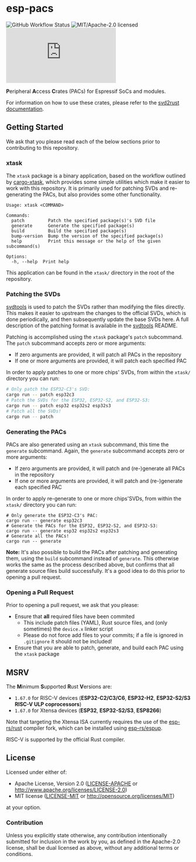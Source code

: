 # esp-pacs

![GitHub Workflow Status](https://img.shields.io/github/actions/workflow/status/esp-rs/esp-pacs/ci.yml?label=CI&logo=github&style=flat-square)
![MIT/Apache-2.0 licensed](https://img.shields.io/badge/license-MIT%2FApache--2.0-blue?style=flat-square)
[![Matrix](https://img.shields.io/matrix/esp-rs:matrix.org?label=join%20matrix&color=BEC5C9&logo=matrix&style=flat-square)](https://matrix.to/#/#esp-rs:matrix.org)

**P**eripheral **A**ccess **C**rates (PACs) for Espressif SoCs and modules.

For information on how to use these crates, please refer to the [svd2rust documentation].

[svd2rust documentation]: https://docs.rs/svd2rust/latest/svd2rust/

## Getting Started

We ask that you please read each of the below sections prior to contributing to this repository.

### xtask

The `xtask` package is a binary application, based on the workflow outlined by [cargo-xtask], which provides some simple utilities which make it easier to work with this repository. It is primarily used for patching SVDs and re-generating the PACs, but also provides some other functionality.

```text
Usage: xtask <COMMAND>

Commands:
  patch         Patch the specified package(s)'s SVD file
  generate      Generate the specified package(s)
  build         Build the specified package(s)
  bump-version  Bump the version of the specified package(s)
  help          Print this message or the help of the given subcommand(s)

Options:
  -h, --help  Print help
```

This application can be found in the `xtask/` directory in the root of the repository.

[cargo-xtask]: https://github.com/matklad/cargo-xtask/

### Patching the SVDs

[svdtools] is used to patch the SVDs rather than modifying the files directly. This makes it easier to upstream the changes to the official SVDs, which is done periodically, and then subsequently update the base SVDs here. A full description of the patching format is available in the [svdtools] README.

Patching is accomplished using the `xtask` package's `patch` subcommand. The `patch` subcommand accepts zero or more arguments:

- If zero arguments are provided, it will patch all PACs in the repository
- If one or more arguments are provided, it will patch each specified PAC

In order to apply patches to one or more chips' SVDs, from within the `xtask/` directory you can run:

```bash
# Only patch the ESP32-C3's SVD:
cargo run -- patch esp32c3
# Patch the SVDs for the ESP32, ESP32-S2, and ESP32-S3:
cargo run -- patch esp32 esp32s2 esp32s3
# Patch all the SVDs!
cargo run -- patch
```

### Generating the PACs

PACs are also generated using an `xtask` subcommand, this time the `generate` subcommand. Again, the `generate` subcommand accepts zero or more arguments:

- If zero arguments are provided, it will patch and (re-)generate all PACs in the repository
- If one or more arguments are provided, it will patch and (re-)generate each specified PAC

In order to apply re-generate to one or more chips'SVDs, from within the `xtask/` directory you can run:

```shell
# Only generate the ESP32-C3's PAC:
cargo run -- generate esp32c3
# Generate the PACs for the ESP32, ESP32-S2, and ESP32-S3:
cargo run -- generate esp32 esp32s2 esp32s3
# Generate all the PACs!
cargo run -- generate
```

**Note:** It's also possible to build the PACs after patching and generating them, using the `build` subcommand instead of `generate`. This otherwise works the same as the process described above, but confirms that all generate source files build successfully. It's a good idea to do this prior to opening a pull request.

[svdtools]: https://github.com/stm32-rs/svdtools
[cargo-xtask]: https://github.com/matklad/cargo-xtask/

### Opening a Pull Request

Prior to opening a pull request, we ask that you please:

- Ensure that **all** required files have been commited
  - This include patch files (YAML), Rust source files, and (only sometimes) the `device.x` linker script
  - Please do not force add files to your commits; if a file is ignored in `.gitignore` it should not be included!
- Ensure that you are able to patch, generate, and build each PAC using the `xtask` package

## MSRV

The **M**inimum **S**upported **R**ust **V**ersions are:

- `1.67.0` for RISC-V devices (**ESP32-C2/C3/C6**, **ESP32-H2**, **ESP32-S2/S3 RISC-V ULP coprocessors**)
- `1.67.0` for Xtensa devices (**ESP32**, **ESP32-S2/S3**, **ESP8266**)

Note that targeting the Xtensa ISA currently requires the use of the [esp-rs/rust] compiler fork, which can be installed using [esp-rs/espup].

RISC-V is supported by the official Rust compiler.

[esp-rs/rust]: https://github.com/esp-rs/rust
[esp-rs/espup]: https://github.com/esp-rs/espup

## License

Licensed under either of:

- Apache License, Version 2.0 ([LICENSE-APACHE](LICENSE-APACHE) or http://www.apache.org/licenses/LICENSE-2.0)
- MIT license ([LICENSE-MIT](LICENSE-MIT) or http://opensource.org/licenses/MIT)

at your option.

### Contribution

Unless you explicitly state otherwise, any contribution intentionally submitted for inclusion in
the work by you, as defined in the Apache-2.0 license, shall be dual licensed as above, without
any additional terms or conditions.
